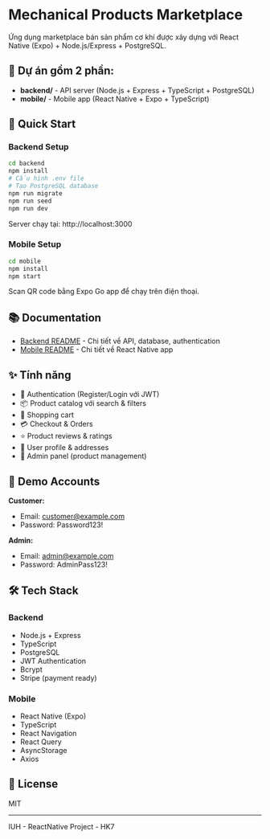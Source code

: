 # Mechanical Products Marketplace

Ứng dụng marketplace bán sản phẩm cơ khí được xây dựng với React Native (Expo) + Node.js/Express + PostgreSQL.

## 📱 Dự án gồm 2 phần:

- **backend/** - API server (Node.js + Express + TypeScript + PostgreSQL)
- **mobile/** - Mobile app (React Native + Expo + TypeScript)

## 🚀 Quick Start

### Backend Setup

```bash
cd backend
npm install
# Cấu hình .env file
# Tạo PostgreSQL database
npm run migrate
npm run seed
npm run dev
```

Server chạy tại: http://localhost:3000

### Mobile Setup

```bash
cd mobile
npm install
npm start
```

Scan QR code bằng Expo Go app để chạy trên điện thoại.

## 📚 Documentation

- [Backend README](./backend/README.md) - Chi tiết về API, database, authentication
- [Mobile README](./mobile/README.md) - Chi tiết về React Native app

## ✨ Tính năng

- 🔐 Authentication (Register/Login với JWT)
- 📦 Product catalog với search & filters
- 🛒 Shopping cart
- 💳 Checkout & Orders
- ⭐ Product reviews & ratings
- 👤 User profile & addresses
- 🔧 Admin panel (product management)

## 👥 Demo Accounts

**Customer:**
- Email: customer@example.com
- Password: Password123!

**Admin:**
- Email: admin@example.com
- Password: AdminPass123!

## 🛠️ Tech Stack

### Backend
- Node.js + Express
- TypeScript
- PostgreSQL
- JWT Authentication
- Bcrypt
- Stripe (payment ready)

### Mobile
- React Native (Expo)
- TypeScript
- React Navigation
- React Query
- AsyncStorage
- Axios

## 📝 License

MIT

---

IUH - ReactNative Project - HK7

